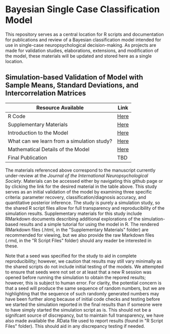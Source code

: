 # Bayesian Single Case Classification Model

This repository serves as a central location for R scripts and documentation for publications and review of a Bayesian classification model intended for use in single-case neuropsychological decision-making. As projects are made for validation studies, elaborations, extensions, and modification of the model, these materials will be updated and stored here as a single location.

## Simulation-based Validation of Model with Sample Means, Standard Deviations, and Intercorrelation Matrices

|Resource Available|Link|
|---|---|
|R Code|[Here](https://github.com/w-goette/Single-Case-Classification/tree/main/R%20Script%20Files)|
|Supplementary Materials|[Here](https://github.com/w-goette/Single-Case-Classification/tree/main/Markdown%20Files)|
|Introduction to the Model|[Here](https://github.com/w-goette/Single-Case-Classification/blob/main/Modeling%20Details.md)|
|What can we learn from a simulation study?|[Here](https://github.com/w-goette/Single-Case-Classification/blob/main/Simulation%20Studies.md)|
|Mathematical Details of the Model|[Here](https://github.com/w-goette/Single-Case-Classification/blob/main/Mathematical%20Documentation.md)|
|Final Publication|TBD|

The materials referenced above correspond to the manuscript currently under-review at the _Journal of the International Neuropsychological Society_. Materials can be accessed either by navigating this github page or by clicking the link for the desired material in the table above. This study serves as an initial validation of the model by examining three specific criteria: parameter recovery, classification/diagnosis accuracy, and quantitative posterior inference. The study is purely a simulation study, so the shared R script files allow for full transparency and reproducibility of the simulation results. Supplementary materials for this study include RMarkdown documents describing additional explorations of the simulation-based results and a simple tutorial for using the model in R. The rendered RMarkdown files (.html, in the "Supplementary Materials" folder) are recommended for viewing, but we also provide the raw Markdown files (.rmd, in the "R Script Files" folder) should any reader be interested in these.

Note that a seed was specified for the study to aid in complete reproducibility; however, we caution that results may still vary minimally as the shared scripts do not include initial testing of the models. We attempted to ensure that seeds were not set or at least that a new R session was opened before running the simulation to obtain the repored results; however, this is subject to human error. For clarity, the potential concern is that a seed will produce the same sequence of random numbers, but we are highlighting that the sequence of such randomly generated numbers may have been further along because of initial code checks and testing before we started the simulation reported in the final results than if someone were to have simply started the simulation script as is. This should not be a signifcant source of discrepancy, but to maintain full transparency, we have also made available the .RData file used to report results (found in "R Script Files" folder). This should aid in any discrepancy testing if needed.
